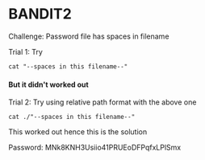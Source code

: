 # BANDIT2
Challenge: Password file has spaces in filename

Trial 1:
Try 
```
cat "--spaces in this filename--"
```
#### But it didn't worked out

Trial 2:
Try using relative path format with the above one 
```
cat ./"--spaces in this filename--"
```

This worked out hence this is the solution

Password: MNk8KNH3Usiio41PRUEoDFPqfxLPlSmx
